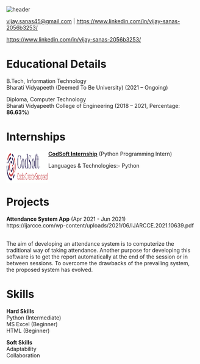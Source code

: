 ![header](https://capsule-render.vercel.app/api?type=waving&color=gradient&height=300&section=header&text=VIJAY%20SANAS&fontSize=90&animation=fadeIn&fontAlignY=38&desc=-Data%20Analyst&descAlignY=55&descAlign=80)

vijay.sanas45@gmail.com | https://www.linkedin.com/in/vijay-sanas-2056b3253/

https://www.linkedin.com/in/vijay-sanas-2056b3253/
<h1>Educational Details</h1>
<p>B.Tech, Information Technology<br>                         
Bharati Vidyapeeth (Deemed To Be University) (2021 – Ongoing)</p>  
<p>Diploma, Computer Technology<br>                        
Bharati Vidyapeeth College of Engineering (2018 – 2021, Percentage: <b>86.63%</b>)</p>

<h1>Internships</h1>

[<img align="left" height="85px" width="110px" alt="CodSoft" src="codsoft logo.png?raw=true"/>]([https://www.codsoft.in/](https://www.codsoft.in/))

[**CodSoft Internship**](https://www.codsoft.in/) (Python Programming Intern)<br>
<p>Languages & Technologies:- Python</p>
<br>
<h1>Projects</h1>
<b>Attendance System App</b>
(Apr 2021 - Jun 2021)
<br>https://ijarcce.com/wp-content/uploads/2021/06/IJARCCE.2021.10639.pdf

<br>The aim of developing an attendance system is to computerize the traditional way of taking attendance. Another purpose for developing this software is to get the report automatically at the end of the session or in between sessions. To overcome the drawbacks of the prevailing system, the proposed system has evolved.

<h1>Skills</h1>
<p><b>Hard Skills</b><br>
Python (Intermediate)<br>
MS Excel (Beginner)<br>    
HTML (Beginner)<br></p>
<p><b>Soft Skills</b><br>
Adaptability<br>
Collaboration<br></p>
